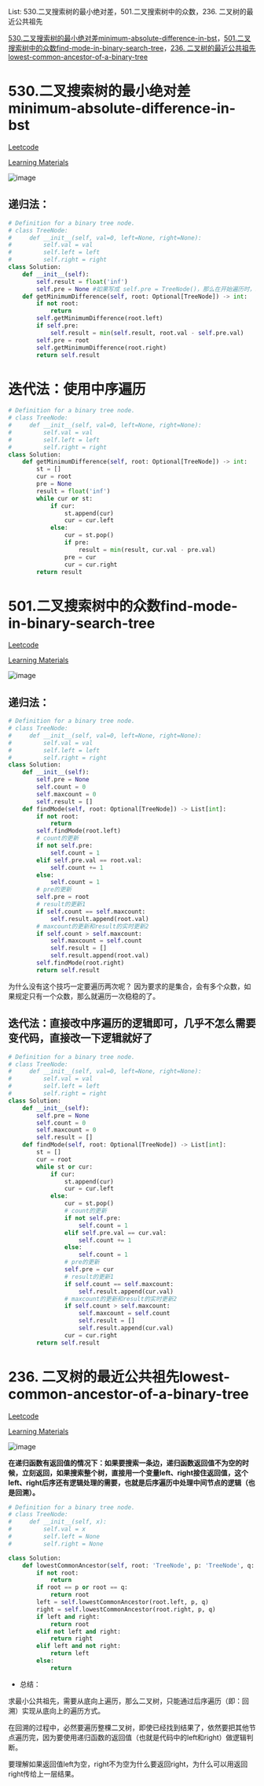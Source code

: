 List: 530.二叉搜索树的最小绝对差，501.二叉搜索树中的众数，236. 二叉树的最近公共祖先 

[530.二叉搜索树的最小绝对差minimum-absolute-difference-in-bst](#01)，[501.二叉搜索树中的众数find-mode-in-binary-search-tree](#02)，[236. 二叉树的最近公共祖先lowest-common-ancestor-of-a-binary-tree](#03)

# <span id="01">530.二叉搜索树的最小绝对差minimum-absolute-difference-in-bst</span>

[Leetcode](https://leetcode.cn/problems/minimum-absolute-difference-in-bst/description/) 

[Learning Materials](https://programmercarl.com/0530.%E4%BA%8C%E5%8F%89%E6%90%9C%E7%B4%A2%E6%A0%91%E7%9A%84%E6%9C%80%E5%B0%8F%E7%BB%9D%E5%AF%B9%E5%B7%AE.html)

![image](../images/530-minimum-absolute-difference-in-bst.png)


## 递归法：

```python
# Definition for a binary tree node.
# class TreeNode:
#     def __init__(self, val=0, left=None, right=None):
#         self.val = val
#         self.left = left
#         self.right = right
class Solution:
    def __init__(self):
        self.result = float('inf')
        self.pre = None #如果写成 self.pre = TreeNode()，那么在开始遍历时，self.pre 就被初始化为一个新的节点对象
    def getMinimumDifference(self, root: Optional[TreeNode]) -> int:
        if not root:
            return
        self.getMinimumDifference(root.left)
        if self.pre:
            self.result = min(self.result, root.val - self.pre.val)
        self.pre = root
        self.getMinimumDifference(root.right)
        return self.result
```

# 迭代法：使用中序遍历

```python
# Definition for a binary tree node.
# class TreeNode:
#     def __init__(self, val=0, left=None, right=None):
#         self.val = val
#         self.left = left
#         self.right = right
class Solution:
    def getMinimumDifference(self, root: Optional[TreeNode]) -> int:
        st = []
        cur = root
        pre = None
        result = float('inf')
        while cur or st:
            if cur:
                st.append(cur)
                cur = cur.left
            else:
                cur = st.pop()
                if pre:
                    result = min(result, cur.val - pre.val)
                pre = cur
                cur = cur.right
        return result
```

# <span id="02">501.二叉搜索树中的众数find-mode-in-binary-search-tree</span>

[Leetcode](https://leetcode.cn/problems/find-mode-in-binary-search-tree/description/) 

[Learning Materials](https://programmercarl.com/0501.%E4%BA%8C%E5%8F%89%E6%90%9C%E7%B4%A2%E6%A0%91%E4%B8%AD%E7%9A%84%E4%BC%97%E6%95%B0.html#%E7%AE%97%E6%B3%95%E5%85%AC%E5%BC%80%E8%AF%BE)

![image](../images/501-find-mode-in-binary-search-tree.png)

## 递归法：

```python
# Definition for a binary tree node.
# class TreeNode:
#     def __init__(self, val=0, left=None, right=None):
#         self.val = val
#         self.left = left
#         self.right = right
class Solution:
    def __init__(self):
        self.pre = None
        self.count = 0
        self.maxcount = 0
        self.result = []
    def findMode(self, root: Optional[TreeNode]) -> List[int]:
        if not root:
            return
        self.findMode(root.left)
        # count的更新
        if not self.pre:
            self.count = 1
        elif self.pre.val == root.val:
            self.count += 1
        else:
            self.count = 1
        # pre的更新
        self.pre = root
        # result的更新1
        if self.count == self.maxcount:
            self.result.append(root.val)
        # maxcount的更新和result的实时更新2
        if self.count > self.maxcount:
            self.maxcount = self.count
            self.result = []
            self.result.append(root.val)
        self.findMode(root.right)
        return self.result
```

为什么没有这个技巧一定要遍历两次呢？ 因为要求的是集合，会有多个众数，如果规定只有一个众数，那么就遍历一次稳稳的了。

## 迭代法：直接改中序遍历的逻辑即可，几乎不怎么需要变代码，直接改一下逻辑就好了

```python
# Definition for a binary tree node.
# class TreeNode:
#     def __init__(self, val=0, left=None, right=None):
#         self.val = val
#         self.left = left
#         self.right = right
class Solution:
    def __init__(self):
        self.pre = None
        self.count = 0
        self.maxcount = 0
        self.result = []
    def findMode(self, root: Optional[TreeNode]) -> List[int]:
        st = []
        cur = root
        while st or cur:
            if cur:
                st.append(cur)
                cur = cur.left
            else:
                cur = st.pop()
                # count的更新
                if not self.pre:
                    self.count = 1
                elif self.pre.val == cur.val:
                    self.count += 1
                else:
                    self.count = 1
                # pre的更新
                self.pre = cur
                # result的更新1
                if self.count == self.maxcount:
                    self.result.append(cur.val)
                # maxcount的更新和result的实时更新2
                if self.count > self.maxcount:
                    self.maxcount = self.count
                    self.result = []
                    self.result.append(cur.val)
                cur = cur.right
        return self.result
```

# <span id="03">236. 二叉树的最近公共祖先lowest-common-ancestor-of-a-binary-tree</span>

[Leetcode](https://leetcode.cn/problems/lowest-common-ancestor-of-a-binary-tree/description/) 

[Learning Materials](https://programmercarl.com/0236.%E4%BA%8C%E5%8F%89%E6%A0%91%E7%9A%84%E6%9C%80%E8%BF%91%E5%85%AC%E5%85%B1%E7%A5%96%E5%85%88.html#%E7%AE%97%E6%B3%95%E5%85%AC%E5%BC%80%E8%AF%BE)

![image](../images/236-lowest-common-ancestor-of-a-binary-tree.png)

**在递归函数有返回值的情况下：如果要搜索一条边，递归函数返回值不为空的时候，立刻返回，如果搜索整个树，直接用一个变量left、right接住返回值，这个left、right后序还有逻辑处理的需要，也就是后序遍历中处理中间节点的逻辑（也是回溯）。**

```python
# Definition for a binary tree node.
# class TreeNode:
#     def __init__(self, x):
#         self.val = x
#         self.left = None
#         self.right = None

class Solution:
    def lowestCommonAncestor(self, root: 'TreeNode', p: 'TreeNode', q: 'TreeNode') -> 'TreeNode':
        if not root:
            return 
        if root == p or root == q:
            return root
        left = self.lowestCommonAncestor(root.left, p, q)
        right = self.lowestCommonAncestor(root.right, p, q)
        if left and right:
            return root
        elif not left and right:
            return right
        elif left and not right:
            return left
        else:
            return
```

- 总结：

求最小公共祖先，需要从底向上遍历，那么二叉树，只能通过后序遍历（即：回溯）实现从底向上的遍历方式。

在回溯的过程中，必然要遍历整棵二叉树，即使已经找到结果了，依然要把其他节点遍历完，因为要使用递归函数的返回值（也就是代码中的left和right）做逻辑判断。

要理解如果返回值left为空，right不为空为什么要返回right，为什么可以用返回right传给上一层结果。
